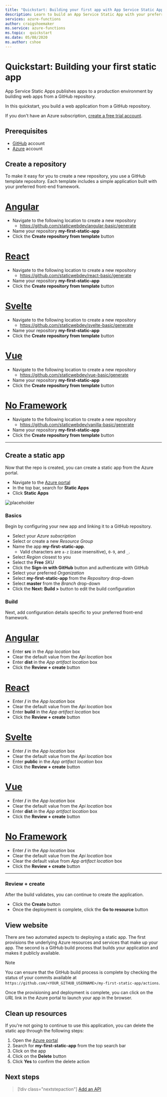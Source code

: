 ```yaml
---
title: "Quickstart: Building your first app with App Service Static Apps"
description: Learn to build an App Service Static App with your preferred front-end framework.
services: azure-functions
author: craigshoemaker
ms.service: azure-functions
ms.topic:  quickstart
ms.date: 05/08/2020
ms.author: cshoe
---
```


# Quickstart: Building your first static app

App Service Static Apps publishes apps to a production environment by building web apps from a GitHub repository.

In this quickstart, you build a web application from a GitHub repository.

If you don't have an Azure subscription, [create a free trial account](https://azure.microsoft.com/en-us/free).

## Prerequisites

- [GitHub](https://github.com) account
- [Azure](https://portal.azure.com) account

## Create a repository

To make it easy for you to create a new repository, you use a GitHub template repository. Each template includes a simple application built with your preferred front-end framework.

# [Angular](#tab/angular)

- Navigate to the following location to create a new repository
  - https://github.com/staticwebdev/angular-basic/generate
- Name your repository **my-first-static-app**
- Click the **Create repository from template** button

# [React](#tab/react)

- Navigate to the following location to create a new repository
  - https://github.com/staticwebdev/react-basic/generate
- Name your repository **my-first-static-app**
- Click the **Create repository from template** button

# [Svelte](#tab/svelte)

- Navigate to the following location to create a new repository
  - https://github.com/staticwebdev/svelte-basic/generate
- Name your repository **my-first-static-app**
- Click the **Create repository from template** button

# [Vue](#tab/vue)

- Navigate to the following location to create a new repository
  - https://github.com/staticwebdev/vue-basic/generate
- Name your repository **my-first-static-app**
- Click the **Create repository from template** button

# [No Framework](#tab/vanilla-javascript)

- Navigate to the following location to create a new repository
  - https://github.com/staticwebdev/vanilla-basic/generate
- Name your repository **my-first-static-app**
- Click the **Create repository from template** button

---

## Create a static app

Now that the repo is created, you can create a static app from the Azure portal.

- Navigate to the [Azure portal](https://portal.azure.com)
- In the top bar, search for **Static Apps**
- Click **Static Apps**

![placeholder](https://via.placeholder.com/500x200)

### Basics

Begin by configuring your new app and linking it to a GitHub repository.

- Select your _Azure subscription_
- Select or create a new _Resource Group_
- Name the app **my-first-static-app**.
  - Valid characters are `a-z` (case insensitive), `0-9`, and `_`.
- Select _Region_ closest to you
- Select the **Free** _SKU_
- Click the **Sign-in with GitHub** button and authenticate with GitHub
- Select your preferred _Organization_
- Select **my-first-static-app** from the _Repository_ drop-down
- Select **master** from the _Branch_ drop-down
- Click the **Next: Build >** button to edit the build configuration

### Build

Next, add configuration details specific to your preferred front-end framework.

# [Angular](#tab/angular)

- Enter **src** in the _App location_ box
- Clear the default value from the _Api location_ box
- Enter **dist** in the _App artifact location_ box
- Click the **Review + create** button

# [React](#tab/react)

- Enter **/** in the _App location_ box
- Clear the default value from the _Api location_ box
- Enter **build** in the _App artifact location_ box
- Click the **Review + create** button

# [Svelte](#tab/svelte)

- Enter **/** in the _App location_ box
- Clear the default value from the _Api location_ box
- Enter **public** in the _App artifact location_ box
- Click the **Review + create** button

# [Vue](#tab/vue)

- Enter **/** in the _App location_ box
- Clear the default value from the _Api location_ box
- Enter **dist** in the _App artifact location_ box
- Click the **Review + create** button

# [No Framework](#tab/vanilla-javascript)

- Enter **/** in the _App location_ box
- Clear the default value from the _Api location_ box
- Clear the default value from _App artifact location_ box
- Click the **Review + create** button

---

### Review + create

After the build validates, you can continue to create the application.

- Click the **Create** button
- Once the deployment is complete, click the **Go to resource** button

## View website

There are two automated aspects to deploying a static app. The first provisions the underlying Azure resources and services that make up your app. The second is a GitHub build process that builds your application and makes it publicly available.

> [!NOTE]
> You can ensure that the GitHub build process is complete by checking the status of your commits available at `https://github.com/<YOUR_GITHUB_USERNAME>/my-first-static-app/actions`.

Once the provisioning and deployment is complete, you can click on the _URL_ link in the Azure portal to launch your app in the browser.

## Clean up resources

If you're not going to continue to use this application, you can delete the static app through the following steps:

1. Open the [Azure portal](https://portal.azure.com)
1. Search for **my-first-static-app** from the top search bar
1. Click on the app
1. Click on the **Delete** button
1. Click **Yes** to confirm the delete action

## Next steps

> [!div class="nextstepaction"]
> [Add an API](add-api.md)
